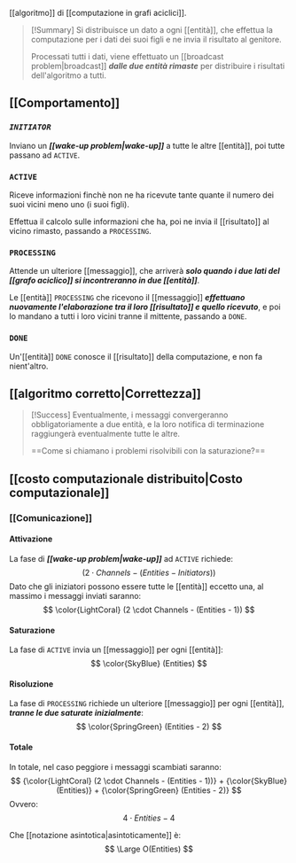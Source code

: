 [[algoritmo]] di [[computazione in grafi aciclici]].

> [!Summary]
> Si distribuisce un dato a ogni [[entità]], che effettua la computazione per i dati dei suoi figli e ne invia il risultato al genitore.  
> 
> Processati tutti i dati, viene effettuato un [[broadcast problem|broadcast]] ***dalle due entità rimaste*** per distribuire i risultati dell'algoritmo a tutti.

## [[Comportamento]]

### ***`INITIATOR`***

Inviano un ***[[wake-up problem|wake-up]]*** a tutte le altre [[entità]], poi tutte passano ad `ACTIVE`.

### `ACTIVE`

Riceve informazioni finchè non ne ha ricevute tante quante il numero dei suoi vicini meno uno (i suoi figli).

Effettua il calcolo sulle informazioni che ha, poi ne invia il [[risultato]] al vicino rimasto, passando a `PROCESSING`.

### `PROCESSING`

Attende un ulteriore [[messaggio]], che arriverà ***solo quando i due lati del [[grafo aciclico]] si incontreranno in due [[entità]]***.

Le [[entità]] `PROCESSING` che ricevono il [[messaggio]] ***effettuano nuovamente l'elaborazione tra il loro [[risultato]] e quello ricevuto***, e poi lo mandano a tutti i loro vicini tranne il mittente, passando a `DONE`.

### `DONE`

Un'[[entità]] `DONE` conosce il [[risultato]] della computazione, e non fa nient'altro.

## [[algoritmo corretto|Correttezza]]

> [!Success]
> Eventualmente, i messaggi convergeranno obbligatoriamente a due entità, e la loro notifica di terminazione raggiungerà eventualmente tutte le altre.
> 
> ==Come si chiamano i problemi risolvibili con la saturazione?==

## [[costo computazionale distribuito|Costo computazionale]]

### [[Comunicazione]]

#### Attivazione

La fase di ***[[wake-up problem|wake-up]]*** ad `ACTIVE` richiede:
$$
(2 \cdot Channels - (Entities - Initiators))
$$
Dato che gli iniziatori possono essere tutte le [[entità]] eccetto una, al massimo i messaggi inviati saranno:
$$
\color{LightCoral} (2 \cdot Channels - (Entities - 1))
$$

#### Saturazione

La fase di `ACTIVE` invia un [[messaggio]] per ogni [[entità]]:
$$
\color{SkyBlue} (Entities)
$$

#### Risoluzione

La fase di `PROCESSING` richiede un ulteriore [[messaggio]] per ogni [[entità]], ***tranne le due saturate inizialmente***:
$$
\color{SpringGreen} (Entities - 2)
$$

#### Totale

In totale, nel caso peggiore i messaggi scambiati saranno:
$$
{\color{LightCoral} (2 \cdot Channels - (Entities - 1))}
+
{\color{SkyBlue} (Entities)}
+
{\color{SpringGreen} (Entities - 2)}
$$
Ovvero:
$$
4 \cdot Entities - 4
$$

Che [[notazione asintotica|asintoticamente]] è:
$$
\Large O(Entities)
$$
